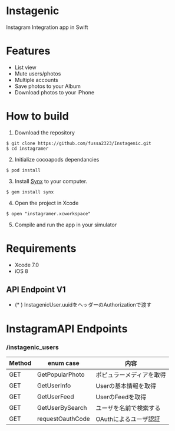 # Instagenic
 Instagram Integration app in Swift

# Features
+ List view 
+ Mute users/photos
+ Multiple accounts
+ Save photos to your Album
+ Download photos to your iPhone

# How to build

1) Download the repository

```
$ git clone https://github.com/fussa2323/Instagenic.git
$ cd instagramer
```

2) Initialize cocoapods dependancies

```
$ pod install
```

3) Install [Synx](https://github.com/venmo/synx"Synx") to your computer.

```
$ gem install synx
```

4) Open the project in Xcode

```
$ open "instagramer.xcworkspace"
```

5) Compile and run the app in your simulator

# Requirements

- Xcode 7.0
- iOS 8

## API Endpoint V1
- (* ) InstagenicUser.uuidをヘッダーのAuthorizationで渡す

# InstagramAPI Endpoints
### /instagenic_users
|Method|enum case|内容|
|---|---|---|
|GET|GetPopularPhoto|ポピュラーメディアを取得|
|GET|GetUserInfo|Userの基本情報を取得|
|GET|GetUserFeed|UserのFeedを取得|
|GET|GetUserBySearch|ユーザを名前で検索する|
|GET|requestOauthCode|OAuthによるユーザ認証|


